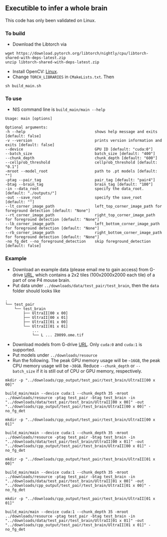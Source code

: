 ## Executible to infer a whole brain

This code has only been validated on Linux.

### To build

 - Download the Libtorch via
```
wget https://download.pytorch.org/libtorch/nightly/cpu/libtorch-shared-with-deps-latest.zip
unzip libtorch-shared-with-deps-latest.zip
```
 - Install OpenCV: [Linux](https://docs.opencv.org/4.x/d7/d9f/tutorial_linux_install.html).
 - Change `TORCH_LIBRARIES` in `CMakeLists.txt`. Then
```
sh build_main.sh
```

### To use

 - NIS command line is `build_main/main --help`
```
Usage: main [options] 

Optional arguments:
-h --help                               shows help message and exits [default: false]
-v --version                            prints version information and exits [default: false]
--device                                GPU ID [default: "cuda:0"]
--batch_size                            batch_size [default: "400"]
--chunk_depth                           chunk_depth [default: "600"]
--cellprob_threshold                    cellprob_threshold [default: "0.1"]
-mroot --model_root                     path to .pt models [default: ""]
-ptag --pair_tag                        pair_tag [default: "pair4"]
-btag --brain_tag                       brain_tag [default: "100"]
-in --data_root                         specify the data_root. [default: "./outputs/"]
-out --save_root                        specify the save_root [default: ""]
--lt_corner_image_path                  left_top_corner_image_path for foreground detection [default: "None"]
--rt_corner_image_path                  right_top_corner_image_path for foreground detection [default: "None"]
--lb_corner_image_path                  left_bottom_corner_image_path for foreground detection [default: "None"]
--rb_corner_image_path                  right_bottom_corner_image_path for foreground detection [default: "None"]
-no_fg_det --no_foreground_detection    skip foreground_detection [default: false]
```

### Example
 - Download an example data (please email me to gain access) from G-drive [URL](https://drive.google.com/file/d/1mw2DhTRI1UyyMIhL8foRiPjFmTqd-f7T/view?usp=drive_link), which contains a 2x2 tiles (100x2000x2000 each tile) of a part of one P4 mouse brain.
 - Put data under `../downloads/data/test_pair/test_brain`, then the `data` folder should looks like
```
.
└── test_pair
    └── test_brain
        ├── UltraII[00 x 00]
        ├── UltraII[00 x 01]
        ├── UltraII[01 x 00]
        └── UltraII[01 x 01]
            ...
            └── L ... Z0099.ome.tif
```
 - Download models from G-drive [URL](https://drive.google.com/drive/folders/12YGRtoW4DHftVyhaGoZMl-xdc02Mj9SB?usp=sharing). Only `cuda:0` and `cuda:1` is supported.
 - Put models under `../downloads/resource`
 - Run the following. The peak GPU memory usage will be `~16GB`, the peak CPU memory usage will be `~38GB`. Reduce `--chunk_depth` or `--batch_size` if it is still out of CPU or GPU memory, respectively.
```
mkdir -p "../downloads/cpp_output/test_pair/test_brain/UltraII[00 x 00]"

build_main/main --device cuda:1 --chunk_depth 35 -mroot ../downloads/resource -ptag test_pair -btag test_brain -in "../downloads/data/test_pair/test_brain/UltraII[00 x 00]" -out "../downloads/cpp_output/test_pair/test_brain/UltraII[00 x 00]" -no_fg_det

mkdir -p "../downloads/cpp_output/test_pair/test_brain/UltraII[00 x 01]"

build_main/main --device cuda:1 --chunk_depth 35 -mroot ../downloads/resource -ptag test_pair -btag test_brain -in "../downloads/data/test_pair/test_brain/UltraII[00 x 01]" -out "../downloads/cpp_output/test_pair/test_brain/UltraII[00 x 01]" -no_fg_det

mkdir -p "../downloads/cpp_output/test_pair/test_brain/UltraII[01 x 00]"

build_main/main --device cuda:1 --chunk_depth 35 -mroot ../downloads/resource -ptag test_pair -btag test_brain -in "../downloads/data/test_pair/test_brain/UltraII[01 x 00]" -out "../downloads/cpp_output/test_pair/test_brain/UltraII[01 x 00]" -no_fg_det

mkdir -p "../downloads/cpp_output/test_pair/test_brain/UltraII[01 x 01]"

build_main/main --device cuda:1 --chunk_depth 35 -mroot ../downloads/resource -ptag test_pair -btag test_brain -in "../downloads/data/test_pair/test_brain/UltraII[01 x 01]" -out "../downloads/cpp_output/test_pair/test_brain/UltraII[01 x 01]" -no_fg_det
```
